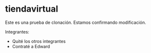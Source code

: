 # tiendavirtual
 
Este es una prueba de clonación. Estamos confirmando modificación.

Integrantes:
* Quité los otros integrantes
* Contraté a Edward